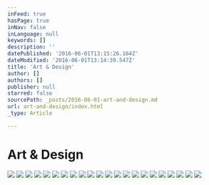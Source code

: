 ```yaml
---
inFeed: true
hasPage: true
inNav: false
inLanguage: null
keywords: []
description: ''
datePublished: '2016-06-01T13:15:26.164Z'
dateModified: '2016-06-01T13:14:39.547Z'
title: 'Art & Design'
author: []
authors: []
publisher: null
starred: false
sourcePath: _posts/2016-06-01-art-and-design.md
url: art-and-design/index.html
_type: Article

---
```

# Art & Design
![](https://the-grid-user-content.s3-us-west-2.amazonaws.com/266a426f-ac4a-4009-b818-88a6f175c63c.png)
![](https://the-grid-user-content.s3-us-west-2.amazonaws.com/d19cea66-0760-480a-a702-454568093ef6.png)
![](https://the-grid-user-content.s3-us-west-2.amazonaws.com/df1e3c50-d72e-49f7-8667-35a0edbc0282.png)
![](https://the-grid-user-content.s3-us-west-2.amazonaws.com/62bdb5b4-b6e5-4402-ac5d-8bc95e5e81f1.png)
![](https://the-grid-user-content.s3-us-west-2.amazonaws.com/79059abd-c960-493f-a102-7e0dba848a6a.png)
![](https://the-grid-user-content.s3-us-west-2.amazonaws.com/a34031ff-12bd-4306-b07c-7cc63792609b.png)
![](https://the-grid-user-content.s3-us-west-2.amazonaws.com/d6c3bd5a-c429-4773-b560-492a97cf2f8a.png)
![](https://the-grid-user-content.s3-us-west-2.amazonaws.com/563c27eb-3f65-4ea3-8930-57fecaf574b3.png)
![](https://the-grid-user-content.s3-us-west-2.amazonaws.com/2279f2bd-75df-43db-8116-b2bbf62b227c.png)
![](https://the-grid-user-content.s3-us-west-2.amazonaws.com/764bc6d4-745c-4e78-b4e5-989025675f97.png)
![](https://the-grid-user-content.s3-us-west-2.amazonaws.com/908992d8-d2e4-4a75-a8ad-eecfa499e176.png)
![](https://the-grid-user-content.s3-us-west-2.amazonaws.com/3cbb8435-a75c-4bd2-a225-ce47c4dde9bd.png)
![](https://the-grid-user-content.s3-us-west-2.amazonaws.com/416349f0-c449-49f1-8118-96b85b416765.png)
![](https://the-grid-user-content.s3-us-west-2.amazonaws.com/01dbf660-c6f3-44bc-bdb5-6e520bc871d8.png)
![](https://the-grid-user-content.s3-us-west-2.amazonaws.com/b404bb96-91d9-4b76-9b83-01097af68022.png)
![](https://the-grid-user-content.s3-us-west-2.amazonaws.com/1919c81e-cdee-4cc8-acb6-14e592c6293e.png)
![](https://the-grid-user-content.s3-us-west-2.amazonaws.com/f80805d7-945b-4494-8a25-f1c26c0fa5a7.png)
![](https://the-grid-user-content.s3-us-west-2.amazonaws.com/31280e95-f657-4cad-892b-18ecaca204f3.png)
![](https://the-grid-user-content.s3-us-west-2.amazonaws.com/f4898e1f-b7d3-4984-b2af-17f514b8f035.png)
![](https://the-grid-user-content.s3-us-west-2.amazonaws.com/4d53fa1f-14c0-41be-90b2-699209ec2eda.png)
![](https://the-grid-user-content.s3-us-west-2.amazonaws.com/a7976b2e-6bbd-4553-8540-f6b09223fb2d.png)
![](https://the-grid-user-content.s3-us-west-2.amazonaws.com/1197963a-b113-4711-95f5-a358e035199e.png)
